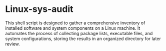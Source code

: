 # Linux-sys-audit
This shell script is designed to gather a comprehensive inventory of installed software and system components on a Linux machine. It automates the process of collecting package lists, executable files, and system configurations, storing the results in an organized directory for later review. 
